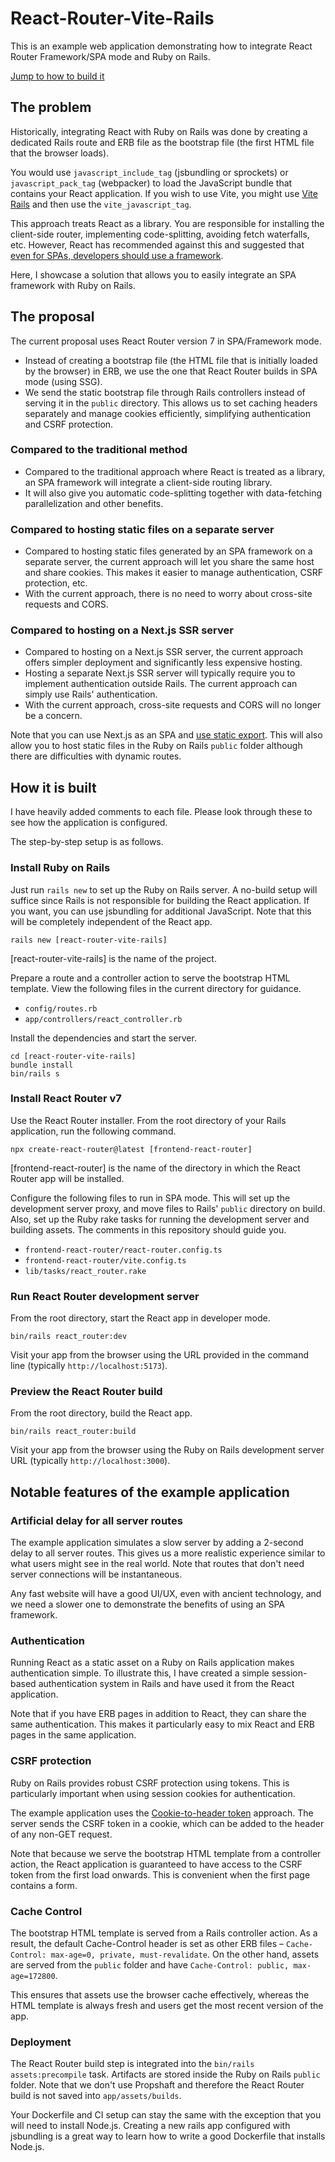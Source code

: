 # React-Router-Vite-Rails

This is an example web application demonstrating how to integrate React Router Framework/SPA mode and Ruby on Rails.

[Jump to how to build it](#how-it-is-built)

## The problem

Historically,
integrating React with Ruby on Rails was done by creating a dedicated Rails route and ERB file as the bootstrap file
(the first HTML file that the browser loads).

You would use `javascript_include_tag` (jsbundling or sprockets)
or `javascript_pack_tag` (webpacker) to load the JavaScript bundle that contains your React application.
If you wish to use Vite,
you might use [Vite Rails](https://github.com/ElMassimo/vite_ruby/tree/main/vite_rails)
and then use  the `vite_javascript_tag`.

This approach treats React as a library.
You are responsible for installing the client-side router, implementing code-splitting, avoiding fetch waterfalls, etc.
However, React has recommended against this and suggested that [even for SPAs, developers should use a framework](https://react.dev/blog/2025/02/14/sunsetting-create-react-app).

Here, I showcase a solution that allows you to easily integrate an SPA framework with Ruby on Rails.

## The proposal

The current proposal uses React Router version 7 in SPA/Framework mode.

* Instead of creating a bootstrap file (the HTML file that is initially loaded by the browser) in ERB, we use the one that React Router builds in SPA mode (using SSG).
* We send the static bootstrap file through Rails controllers instead of serving it in the `public` directory. This allows us to set caching headers separately and manage cookies efficiently, simplifying authentication and CSRF protection.

### Compared to the traditional method

* Compared to the traditional approach where React is treated as a library, an SPA framework will integrate a client-side routing library.
* It will also give you automatic code-splitting together with data-fetching parallelization and other benefits.

### Compared to hosting static files on a separate server

* Compared to hosting static files generated by an SPA framework on a separate server, the current approach will let you share the same host and share cookies. This makes it easier to manage authentication, CSRF protection, etc.
* With the current approach, there is no need to worry about cross-site requests and CORS.

### Compared to hosting on a Next.js SSR server

* Compared to hosting on a Next.js SSR server, the current approach offers simpler deployment and significantly less expensive hosting.
* Hosting a separate Next.js SSR server will typically require you to implement authentication outside Rails. The current approach can simply use Rails' authentication.
* With the current approach, cross-site requests and CORS will no longer be a concern.

Note that you can use Next.js as an SPA
and [use static export](https://nextjs.org/docs/app/building-your-application/upgrading/single-page-applications#static-export-optional).
This will also allow you
to host static files in the Ruby on Rails `public` folder although there are difficulties with dynamic routes. 

## How it is built

I have heavily added comments to each file. Please look through these to see how the application is configured.

The step-by-step setup is as follows.

### Install Ruby on Rails

Just run `rails new` to set up the Ruby on Rails server.
A no-build setup will suffice since Rails is not responsible for building the React application.
If you want, you can use jsbundling for additional JavaScript.
Note that this will be completely independent of the React app.

```shell
rails new [react-router-vite-rails]
```

\[react-router-vite-rails] is the name of the project.

Prepare a route and a controller action to serve the bootstrap HTML template. View the following files in the current directory for guidance.

* `config/routes.rb`
* `app/controllers/react_controller.rb` 

Install the dependencies and start the server.

```shell
cd [react-router-vite-rails]
bundle install
bin/rails s
```

### Install React Router v7

Use the React Router installer. From the root directory of your Rails application, run the following command.

```shell
npx create-react-router@latest [frontend-react-router]
```

\[frontend-react-router] is the name of the directory in which the React Router app will be installed.

Configure the following files to run in SPA mode.
This will set up the development server proxy, and move files to Rails' `public` directory on build.
Also, set up the Ruby rake tasks for running the development server and building assets.
The comments in this repository should guide you.

* `frontend-react-router/react-router.config.ts`
* `frontend-react-router/vite.config.ts`
* `lib/tasks/react_router.rake`

### Run React Router development server

From the root directory, start the React app in developer mode.

```shell
bin/rails react_router:dev
```

Visit your app from the browser using the URL provided in the command line (typically `http://localhost:5173`).

### Preview the React Router build

From the root directory, build the React app.

```shell
bin/rails react_router:build
```

Visit your app from the browser using the Ruby on Rails development server URL (typically `http://localhost:3000`).


## Notable features of the example application

### Artificial delay for all server routes

The example application simulates a slow server by adding a 2-second delay to all server routes.
This gives us a more realistic experience similar to what users might see in the real world.
Note that routes that don't need server connections will be instantaneous.

Any fast website will have a good UI/UX, even with ancient technology, and we need a slower one to demonstrate the benefits of using an SPA framework.

### Authentication

Running React as a static asset on a Ruby on Rails application makes authentication simple. To illustrate this,
I have created a simple session-based authentication system in Rails and have used it from the React application.

Note that if you have ERB pages in addition to React,
they can share the same authentication.
This makes it particularly easy to mix React and ERB pages in the same application.

### CSRF protection

Ruby on Rails provides robust CSRF protection using tokens.
This is particularly important when using session cookies for authentication.

The example application uses the [Cookie-to-header token](https://en.wikipedia.org/wiki/Cross-site_request_forgery#Cookie-to-header_token) approach.
The server sends the CSRF token in a cookie, which can be added to the header of any non-GET request.

Note that because we serve the bootstrap HTML template from a controller action,
the React application is guaranteed to have access to the CSRF token from the first load onwards.
This is convenient when the first page contains a form.

### Cache Control

The bootstrap HTML template is served from a Rails controller action.
As a result, the default Cache-Control header is set as other ERB files – `Cache-Control: max-age=0, private, must-revalidate`.
On the other hand, assets are served from the `public` folder and have `Cache-Control: public, max-age=172800`.

This ensures that assets use the browser cache effectively, whereas the HTML template is always fresh and users get the most recent version of the app.

### Deployment

The React Router build step is integrated into the `bin/rails assets:precompile` task.
Artifacts are stored inside the Ruby on Rails `public` folder.
Note that we don't use Propshaft and therefore the React Router build is not saved into `app/assets/builds`.

Your Dockerfile and CI setup can stay the same with the exception that you will need to install Node.js.
Creating a new rails app configured with jsbundling is a great way
to learn how to write a good Dockerfile that installs Node.js.

